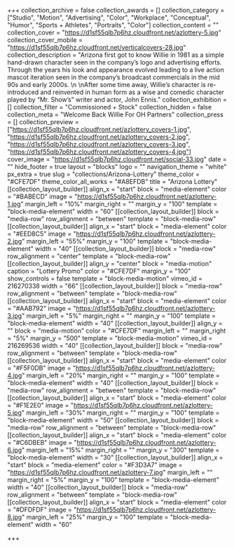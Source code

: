 +++
collection_archive = false
collection_awards = []
collection_category = ["Studio", "Motion", "Advertising", "Color", "Workplace", "Conceptual", "Humor", "Sports + Athletes", "Portraits", "Color"]
collection_content = ""
collection_cover = "https://d1sf55qlb7p6hz.cloudfront.net/azlottery-5.jpg"
collection_cover_mobile = "https://d1sf55qlb7p6hz.cloudfront.net/verticalcovers-28.jpg"
collection_description = "Arizona first got to know Willie in 1981 as a simple hand-drawn character seen in the company’s logo and advertising efforts. Through the years his look and appearance evolved leading to a live action mascot iteration seen in the company’s broadcast commercials in the mid 90s and early 2000s.  \n  \nAfter some time away, Willie’s character is re-introduced and reinvented in human form as a wise and comedic character played by “Mr. Show’s” writer and actor, John Ennis."
collection_exhibition = []
collection_filter = "Commissioned + Stock"
collection_hidden = false
collection_meta = "Welcome Back Willie For OH Partners"
collection_press = []
collection_preview = ["https://d1sf55qlb7p6hz.cloudfront.net/azlottery_covers-1.jpg", "https://d1sf55qlb7p6hz.cloudfront.net/azlottery_covers-2.jpg", "https://d1sf55qlb7p6hz.cloudfront.net/azlottery_covers-3.jpg", "https://d1sf55qlb7p6hz.cloudfront.net/azlottery_covers-4.jpg"]
cover_image = "https://d1sf55qlb7p6hz.cloudfront.net/social-33.jpg"
date = ""
hide_footer = true
layout = "blocks"
logo = ""
navigation_theme = "white"
px_extra = true
slug = "collections/Arizona-Lottery"
theme_color = "#CFE7DF"
theme_color_all_works = "#A8EFDB"
title = "Arizona Lottery"
[[collection_layout_builder]]
align_x = "start"
block = "media-element"
color = "#BABECD"
image = "https://d1sf55qlb7p6hz.cloudfront.net/azlottery-1.jpg"
margin_left = "10%"
margin_right = ""
margin_y = "100"
template = "block-media-element"
width = "60"
[[collection_layout_builder]]
block = "media-row"
row_alignment = "between"
template = "block-media-row"
[[collection_layout_builder]]
align_x = "start"
block = "media-element"
color = "#EED8C5"
image = "https://d1sf55qlb7p6hz.cloudfront.net/azlottery-2.jpg"
margin_left = "55%"
margin_y = "100"
template = "block-media-element"
width = "40"
[[collection_layout_builder]]
block = "media-row"
row_alignment = "center"
template = "block-media-row"
[[collection_layout_builder]]
align_y = "center"
block = "media-motion"
caption = "Lottery Promo"
color = "#CFE7DF"
margin_y = "100"
show_controls = false
template = "block-media-motion"
vimeo_id = 216270338
width = "66"
[[collection_layout_builder]]
block = "media-row"
row_alignment = "between"
template = "block-media-row"
[[collection_layout_builder]]
align_x = "start"
block = "media-element"
color = "#AAB792"
image = "https://d1sf55qlb7p6hz.cloudfront.net/azlottery-3.jpg"
margin_left = "5%"
margin_right = ""
margin_y = "100"
template = "block-media-element"
width = "40"
[[collection_layout_builder]]
align_y = ""
block = "media-motion"
color = "#CFE7DF"
margin_left = ""
margin_right = "5%"
margin_y = "500"
template = "block-media-motion"
vimeo_id = 216269536
width = "40"
[[collection_layout_builder]]
block = "media-row"
row_alignment = "between"
template = "block-media-row"
[[collection_layout_builder]]
align_x = "start"
block = "media-element"
color = "#F5F0DB"
image = "https://d1sf55qlb7p6hz.cloudfront.net/azlottery-4.jpg"
margin_left = "20%"
margin_right = ""
margin_y = "100"
template = "block-media-element"
width = "40"
[[collection_layout_builder]]
block = "media-row"
row_alignment = "between"
template = "block-media-row"
[[collection_layout_builder]]
align_x = "start"
block = "media-element"
color = "#F1E2E0"
image = "https://d1sf55qlb7p6hz.cloudfront.net/azlottery-5.jpg"
margin_left = "30%"
margin_right = ""
margin_y = "100"
template = "block-media-element"
width = "50"
[[collection_layout_builder]]
block = "media-row"
row_alignment = "between"
template = "block-media-row"
[[collection_layout_builder]]
align_x = "start"
block = "media-element"
color = "#C6DBEB"
image = "https://d1sf55qlb7p6hz.cloudfront.net/azlottery-6.jpg"
margin_left = "15%"
margin_right = ""
margin_y = "300"
template = "block-media-element"
width = "30"
[[collection_layout_builder]]
align_x = "start"
block = "media-element"
color = "#F3D3A7"
image = "https://d1sf55qlb7p6hz.cloudfront.net/azlottery-7.jpg"
margin_left = ""
margin_right = "5%"
margin_y = "100"
template = "block-media-element"
width = "40"
[[collection_layout_builder]]
block = "media-row"
row_alignment = "between"
template = "block-media-row"
[[collection_layout_builder]]
align_x = "start"
block = "media-element"
color = "#DFDFDF"
image = "https://d1sf55qlb7p6hz.cloudfront.net/azlottery-8.jpg"
margin_left = "25%"
margin_y = "100"
template = "block-media-element"
width = "60"

+++
